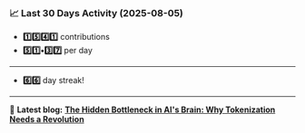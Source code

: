 <!--START_STATS-->
### 📈 Last 30 Days Activity (2025-08-05)  
- **1️⃣5️⃣4️⃣1️⃣** contributions  
- **5️⃣1️⃣•3️⃣7️⃣** per day
---
- **6️⃣6️⃣** day streak!
---
📝 **Latest blog:** [**The Hidden Bottleneck in AI's Brain: Why Tokenization Needs a Revolution**](https://andriak.com/blog/tokenization-revolution)
<!--END_STATS-->
